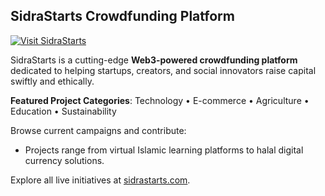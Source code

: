 ## SidraStarts Crowdfunding Platform

[![Visit SidraStarts](https://img.shields.io/badge/Visit%20SidraStarts-sidrastarts.com-blue?style=for-the-badge&logo=google-chrome)](https://sidrastarts.com)

SidraStarts is a cutting-edge **Web3-powered crowdfunding platform** dedicated to helping startups, creators, and social innovators raise capital swiftly and ethically.

**Featured Project Categories**: Technology • E-commerce • Agriculture • Education • Sustainability

Browse current campaigns and contribute:
- Projects range from virtual Islamic learning platforms to halal digital currency solutions.

 Explore all live initiatives at [sidrastarts.com](https://sidrastarts.com).
